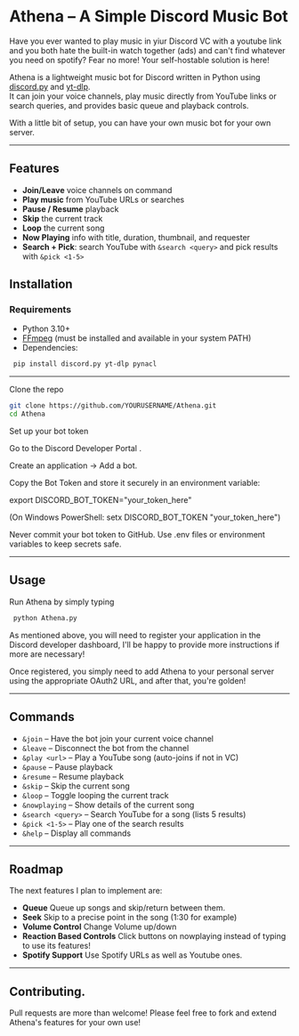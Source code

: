 #  Athena – A Simple Discord Music Bot

Have you ever wanted to play music in yiur Discord VC with a youtube link and you both hate the built-in watch together (ads) and can't find whatever you need on spotify? Fear no more! Your self-hostable solution is here!

Athena is a lightweight music bot for Discord written in Python using [discord.py](https://discordpy.readthedocs.io/) and [yt-dlp](https://github.com/yt-dlp/yt-dlp).  
It can join your voice channels, play music directly from YouTube links or search queries, and provides basic queue and playback controls.

With a little bit of setup, you can have your own music bot for your own server.

---

##  Features
-  **Join/Leave** voice channels on command  
-  **Play music** from YouTube URLs or searches  
-  **Pause / Resume** playback  
-  **Skip** the current track  
-  **Loop** the current song  
-  **Now Playing** info with title, duration, thumbnail, and requester  
-  **Search + Pick**: search YouTube with `&search <query>` and pick results with `&pick <1-5>`  

##  Installation

### Requirements
- Python 3.10+
- [FFmpeg](https://ffmpeg.org/) (must be installed and available in your system PATH)
- Dependencies:  
```bash
 pip install discord.py yt-dlp pynacl
```
  

---

Clone the repo 

```bash
git clone https://github.com/YOURUSERNAME/Athena.git
cd Athena
```


Set up your bot token

Go to the Discord Developer Portal
.

Create an application → Add a bot.

Copy the Bot Token and store it securely in an environment variable:

export DISCORD_BOT_TOKEN="your_token_here"


(On Windows PowerShell: setx DISCORD_BOT_TOKEN "your_token_here")

 Never commit your bot token to GitHub.
Use .env files or environment variables to keep secrets safe.

---

## Usage

Run Athena by simply typing

```bash
 python Athena.py
```

As mentioned above, you will need to register your application in the Discord developer dashboard, I'll be happy to provide more instructions if more are necessary!

Once registered, you simply need to add Athena to your personal server using the appropriate OAuth2 URL, and after that, you're golden!


---

## Commands

- `&join` – Have the bot join your current voice channel  
- `&leave` – Disconnect the bot from the channel  
- `&play <url>` – Play a YouTube song (auto-joins if not in VC)  
- `&pause` – Pause playback  
- `&resume` – Resume playback  
- `&skip` – Skip the current song  
- `&loop` – Toggle looping the current track  
- `&nowplaying` – Show details of the current song  
- `&search <query>` – Search YouTube for a song (lists 5 results)  
- `&pick <1-5>` – Play one of the search results  
- `&help` – Display all commands  


---

## Roadmap

The next features I plan to implement are:

-  **Queue**  Queue up songs and skip/return between them. 
-  **Seek** Skip to a precise point in the song (1:30 for example)  
-  **Volume Control** Change Volume up/down  
-  **Reaction Based Controls** Click buttons on nowplaying instead of typing to use its features!  
- **Spotify Support** Use Spotify URLs as well as Youtube ones. 


---

## Contributing.

Pull requests are more than welcome! Please feel free to fork and extend Athena's features for your own use!




